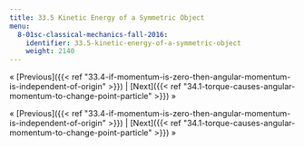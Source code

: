 ```yaml
---
title: 33.5 Kinetic Energy of a Symmetric Object
menu:
  8-01sc-classical-mechanics-fall-2016:
    identifier: 33.5-kinetic-energy-of-a-symmetric-object
    weight: 2140
---
```

« [Previous]({{< ref "33.4-if-momentum-is-zero-then-angular-momentum-is-independent-of-origin" >}}) | [Next]({{< ref "34.1-torque-causes-angular-momentum-to-change-point-particle" >}}) »

« [Previous]({{< ref "33.4-if-momentum-is-zero-then-angular-momentum-is-independent-of-origin" >}}) | [Next]({{< ref "34.1-torque-causes-angular-momentum-to-change-point-particle" >}}) »